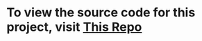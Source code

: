 # To view the source code for this project, visit [This Repo](https://www.github.com/emmy-bradfield/python-data-processor)